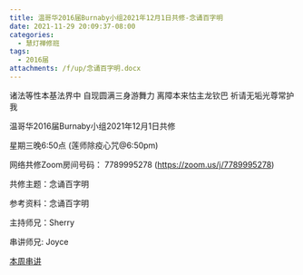```yaml
---
title: 温哥华2016届Burnaby小组2021年12月1日共修-念诵百字明
date: 2021-11-29 20:09:37-08:00
categories:
  - 慧灯禅修班
tags:
  - 2016届
attachments: /f/up/念诵百字明.docx
---
```

诸法等性本基法界中 自现圆满三身游舞力 离障本来怙主龙钦巴 祈请无垢光尊常护我

温哥华2016届Burnaby小组2021年12月1日共修 

星期三晚6:50点 (莲师除疫心咒@6:50pm)

网络共修Zoom房间号码： 7789995278 (<https://zoom.us/j/7789995278>)

共修主题：念诵百字明

参考资料：念诵百字明

主持师兄：Sherry

串讲师兄: Joyce  

[本周串讲](/f/up/念诵百字明.docx)